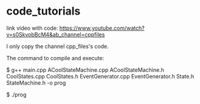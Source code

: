 # code_tutorials

link video with code: https://www.youtube.com/watch?v=s0SkvobBcM4&ab_channel=cppfiles

I only copy the channel cpp_files's code.

The command to compile and execute:

$ g++ main.cpp ACoolStateMachine.cpp  ACoolStateMachine.h  CoolStates.cpp  CoolStates.h  EventGenerator.cpp  EventGenerator.h  State.h  StateMachine.h -o prog

$ ./prog
